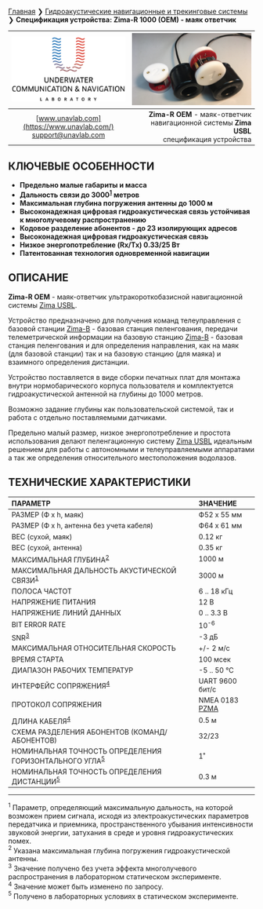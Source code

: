 [Главная](/README_RU) ❯ [Гидроакустические навигационные и трекинговые системы](/navigation_and_tracking_systems_ru) ❯ **Спецификация устройства: Zima-R 1000 (OEM) - маяк ответчик**

<div style="page-break-after: always;"></div>

| ![logo](/documentation/sm_logo.png) | ![logo](/documentation/zima_r_oem.png) |
| :---: | ---: |
| [www.unavlab.com](https://www.unavlab.com/) <br/> [support@unavlab.com](mailto:support@unavlab.com) | **Zima-R OEM** - маяк-ответчик навигационной системы **Zima USBL** <br/> спецификация устройства |

## КЛЮЧЕВЫЕ ОСОБЕННОСТИ

* **Предельно малые габариты и масса**
* **Дальность связи до 3000<sup>[1](#footnote1)</sup> метров**
* **Максимальная глубина погружения антенны до 1000 м**
* **Высоконадежная цифровая гидроакустическая связь устойчивая к многолучевому распространению**
* **Кодовое разделение абонентов - до 23 изолирующих адресов**
* **Высоконадежная цифровая гидроакустическая связь**
* **Низкое энергопотребление (Rx/Tx) 0.33/25 Вт**
* **Патентованная технология одновременной навигации**

## ОПИСАНИЕ

**Zima-R OEM** - маяк-ответчик ультракороткобазисной навигационной системы [Zima USBL](Zima_DataBrief_ru.md).  

Устройство предназначено для получения команд телеуправления с базовой станции [Zima-B](Zima_B_Specification_ru.md) - базовая станция пеленгования, передачи телеметрической информации на базовую станцию [Zima-B](Zima_B_Specification_ru.md) - базовая станция пеленгования и для определения направления, как на маяк (для базовой станции) так и на базовую станцию (для маяка) и взаимного 
определения дистанции.  

Устройство поставляется в виде сборки печатных плат для монтажа внутри нормобарического корпуса пользователя и комплектуется 
гидроакустической антенной на глубины до 1000 метров.  

Возможно задание глубины как пользовательской системой, так и работа с отдельно поставляемыми датчиками.  

Предельно малый размер, низкое энергопотребление и простота использования делают пеленгационную систему [Zima USBL](Zima_DataBrief_ru.md) идеальным решением для работы с автономными и телеуправляемыми аппаратами а так же определения относительного местоположения водолазов.

<div style="page-break-after: always;"></div>

## ТЕХНИЧЕСКИЕ ХАРАКТЕРИСТИКИ

| ПАРАМЕТР | ЗНАЧЕНИЕ |
| :--- | :--- |
| РАЗМЕР (Ф х h, маяк) | Ф52 х 55 мм |
| РАЗМЕР (Ф х h, антенна без учета кабеля) | Ф64 х 61 мм |
| ВЕС (сухой, маяк) | 0.12 кг |
| ВЕС (сухой, антенна) | 0.35 кг |
| МАКСИМАЛЬНАЯ ГЛУБИНА<sup>[2](#footnote2)</sup> | 1000 м |
| МАКСИМАЛЬНАЯ ДАЛЬНОСТЬ АКУСТИЧЕСКОЙ СВЯЗИ<sup>[1](#footnote1)</sup> | 3000 м |
| ПОЛОСА ЧАСТОТ | 6 .. 18 кГц |
| НАПРЯЖЕНИЕ ПИТАНИЯ | 12 В |
| НАПРЯЖЕНИЕ ЛИНИЙ ДАННЫХ | 0 .. 3.3 В |
| BIT ERROR RATE | 10<sup>-6</sup> |
| SNR<sup>[3](#footnote3)</sup> | -3 дБ |
| МАКСИМАЛЬНАЯ ОТНОСИТЕЛЬНАЯ СКОРОСТЬ | +/- 2 м/с |
| ВРЕМЯ СТАРТА | 100 мсек |
| ДИАПАЗОН РАБОЧИХ ТЕМПЕРАТУР | -5 .. 50 °C |
| ИНТЕРФЕЙС СОПРЯЖЕНИЯ<sup>[4](#footnote4)</sup> | UART 9600 бит/с |
| ПРОТОКОЛ СОПРЯЖЕНИЯ | NMEA 0183 [PZMA](Zima_Protocol_Specification_ru.md) |
| ДЛИНА КАБЕЛЯ<sup>[4](#footnote4)</sup> | 0.5 м |
| СХЕМА РАЗДЕЛЕНИЯ АБОНЕНТОВ (КОМАНД/АБОНЕНТОВ) | 32/23 |
| НОМИНАЛЬНАЯ ТОЧНОСТЬ ОПРЕДЕЛЕНИЯ ГОРИЗОНТАЛЬНОГО УГЛА<sup>[5](#footnote5)</sup> | 1˚ |
| НОМИНАЛЬНАЯ ТОЧНОСТЬ ОПРЕДЕЛЕНИЯ ДИСТАНЦИИ<sup>[5](#footnote5)</sup> | 0.3 м |
  
________________
<a name="footnote1"><sup>1</sup></a> Параметр, определяющий максимальную дальность, на которой возможен прием сигнала, исходя из электроакустических параметров передатчика и приемника, пространственного убывания интенсивности звуковой энергии, затухания в среде и уровня гидроакустических помех.  
<a name="footnote2"><sup>2</sup></a> Указана максимальная глубина погружения гидроакустической антенны.  
<a name="footnote3"><sup>3</sup></a> Значение получено без учета эффекта многолучевого распространения в лабораторном статическом эксперименте.  
<a name="footnote4"><sup>4</sup></a> Значение может быть изменено по запросу.  
<a name="footnote5"><sup>5</sup></a> Получено в лабораторных условиях в статическом эксперименте.  

<div style="page-break-after: always;"></div>
